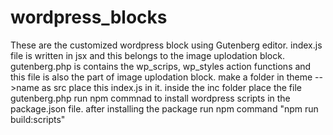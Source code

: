# wordpress_blocks
These are the customized wordpress block using Gutenberg editor.
index.js file is written in jsx and this belongs to the image uplodation block.
gutenberg.php is contains the wp_scrips, wp_styles action functions and this file is also the part of image uplodation block.
make a folder in theme -->name as src place this index.js in it.
inside the inc folder place the file gutenberg.php
run npm commnad to install wordpress scripts in the package.json file.
after installing the package run npm command "npm run build:scripts"
